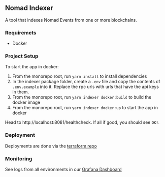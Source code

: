 ## Nomad Indexer

A tool that indexes Nomad Events from one or more blockchains.

### Requiremets

- Docker

### Project Setup

To start the app in docker:

1. From the monorepo root, run `yarn install` to install dependencies
2. In the indexer package folder, create a `.env` file and copy the contents of `.env.example` into it. Replace the rpc urls with urls that have the api keys in them.
3. From the monorepo root, run `yarn indexer docker:build` to build the docker image
4. From the monorepo root, run `yarn indexer docker:up` to start the app in docker

Head to http://localhost:8081/healthcheck. If all if good, you should see `OK!`.

### Deployment

Deployments are done via the [terraform repo](https://github.com/nomad-xyz/terraform-nomad-stack)

### Monitoring

See logs from all environments in our [Grafana Dashboard](https://nomadxyz.grafana.net/d/hxT-q6-7z/indexer-dashboard?orgId=1)
